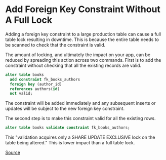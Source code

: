 # Add Foreign Key Constraint Without A Full Lock

Adding a foreign key constraint to a large production table can cause a full
table lock resulting in downtime. This is because the entire table needs to be
scanned to check that the constraint is valid.

The amount of locking, and ultimately the impact on your app, can be reduced by
spreading this action across two commands. First is to add the constraint
without checking that all the existing records are valid.

```sql
alter table books
  add constraint fk_books_authors
  foreign key (author_id)
  references authors(id)
  not valid;
```

The constraint will be added immediately and any subsequent inserts or updates
will be subject to the new foreign key constraint.

The second step is to make this constraint valid for all the existing rows.

```sql
alter table books validate constraint fk_books_authors;
```

This "validation acquires only a SHARE UPDATE EXCLUSIVE lock on the table being
altered." This is lower impact than a full table lock.

[Source](https://www.postgresql.org/docs/current/sql-altertable.html#SQL-ALTERTABLE-NOTES)

